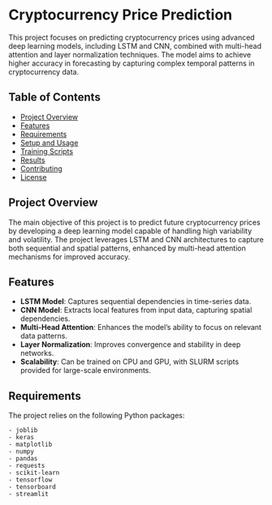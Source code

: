# Cryptocurrency Price Prediction

This project focuses on predicting cryptocurrency prices using advanced deep learning models, including LSTM and CNN, combined with multi-head attention and layer normalization techniques. The model aims to achieve higher accuracy in forecasting by capturing complex temporal patterns in cryptocurrency data.

## Table of Contents

- [Project Overview](#project-overview)
- [Features](#features)
- [Requirements](#requirements)
- [Setup and Usage](#setup-and-usage)
- [Training Scripts](#training-scripts)
- [Results](#results)
- [Contributing](#contributing)
- [License](#license)

## Project Overview

The main objective of this project is to predict future cryptocurrency prices by developing a deep learning model capable of handling high variability and volatility. The project leverages LSTM and CNN architectures to capture both sequential and spatial patterns, enhanced by multi-head attention mechanisms for improved accuracy.

## Features

- **LSTM Model**: Captures sequential dependencies in time-series data.
- **CNN Model**: Extracts local features from input data, capturing spatial dependencies.
- **Multi-Head Attention**: Enhances the model’s ability to focus on relevant data patterns.
- **Layer Normalization**: Improves convergence and stability in deep networks.
- **Scalability**: Can be trained on CPU and GPU, with SLURM scripts provided for large-scale environments.

## Requirements

The project relies on the following Python packages:

```plaintext
- joblib
- keras
- matplotlib
- numpy
- pandas
- requests
- scikit-learn
- tensorflow
- tensorboard
- streamlit
